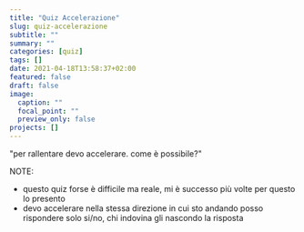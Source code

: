 ```yaml
---
title: "Quiz Accelerazione"
slug: quiz-accelerazione
subtitle: ""
summary: ""
categories: [quiz]
tags: []
date: 2021-04-18T13:58:37+02:00
featured: false
draft: false
image:
  caption: ""
  focal_point: ""
  preview_only: false
projects: []
---
```


"per rallentare devo accelerare. come è possibile?"

NOTE:
- questo quiz forse è difficile ma reale, mi è successo più volte per questo lo presento
- devo accelerare nella stessa direzione in cui sto andando
posso rispondere solo si/no, chi indovina gli nascondo la risposta